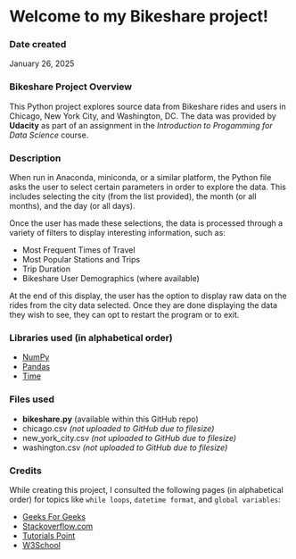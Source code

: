 # Welcome to my Bikeshare project!

### Date created
January 26, 2025

### Bikeshare Project Overview
This Python project explores source data from Bikeshare rides and users in Chicago, New York City, and Washington, DC. The data was provided by **Udacity** as part of an assignment in the _Introduction to Progamming for Data Science_ course.

### Description
When run in Anaconda, miniconda, or a similar platform, the Python file asks the user to select certain parameters in order to explore the data. This includes selecting the city (from the list provided), the month (or all months), and the day (or all days). 

Once the user has made these selections, the data is processed through a variety of filters to display interesting information, such as:
- Most Frequent Times of Travel
- Most Popular Stations and Trips
- Trip Duration
- Bikeshare User Demographics (where available)

At the end of this display, the user has the option to display raw data on the rides from the city data selected. Once they are done displaying the data they wish to see, they can opt to restart the program or to exit.

### Libraries used (in alphabetical order)

- [NumPy](https://numpy.org/doc/stable/)
- [Pandas](https://pandas.pydata.org/pandas-docs/stable/)
- [Time](https://docs.python.org/3/library/time.html)

### Files used

- **bikeshare.py** (available within this GitHub repo)
- chicago.csv _(not uploaded to GitHub due to filesize)_
- new_york_city.csv _(not uploaded to GitHub due to filesize)_
- washington.csv _(not uploaded to GitHub due to filesize)_

### Credits
While creating this project, I consulted the following pages (in alphabetical order) for topics like `while loops`, `datetime format`, and `global variables`:

- [Geeks For Geeks](https://www.geeksforgeeks.org/how-to-use-a-variable-from-another-function-in-python/)
- [Stackoverflow.com](https://stackoverflow.com/questions/53086118/python-for-dummies-using-the-bakeshare-data)
- [Tutorials Point](https://www.tutorialspoint.com/how-do-i-call-a-variable-from-another-function-in-python)
- [W3School](https://www.w3schools.com/python/python_datetime.asp)


